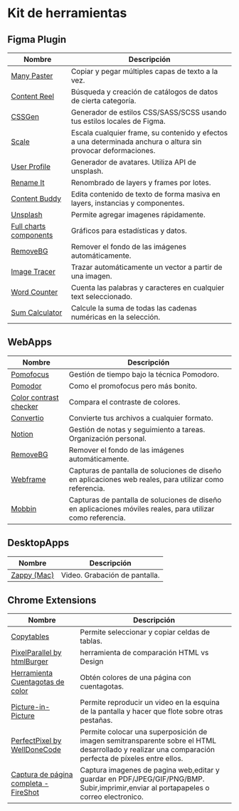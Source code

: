 # Kit de herramientas


## Figma Plugin

| **Nombre** | **Descripción** |
|----------|--------------|
| [Many Paster](https://www.figma.com/community/plugin/831936445397604629) | Copiar y pegar múltiples capas de texto a la vez.|
| [Content Reel](https://www.figma.com/community/plugin/731627216655469013 ) | Búsqueda y creación de catálogos de datos de cierta categoría.|
| [CSSGen](https://www.figma.com/community/plugin/742750636238601912 ) | Generador de estilos CSS/SASS/SCSS usando tus estilos locales de Figma.|
| [Scale](https://www.figma.com/community/plugin/836326694968364056) | Escala cualquier frame, su contenido y efectos a una determinada anchura o altura sin provocar deformaciones.|
| [User Profile](https://www.figma.com/community/plugin/749945157855564842) | Generador de avatares. Utiliza API de unsplash.|
| [Rename It](https://www.figma.com/community/plugin/731271836271143349) | Renombrado de layers y frames por lotes.|
| [Content Buddy](https://www.figma.com/community/plugin/731260490045684148) | Edita contenido de texto de forma masiva en layers, instancias y componentes.|
| [Unsplash](https://www.figma.com/community/plugin/738454987945972471) | Permite agregar imagenes rápidamente.|
| [Full charts components](https://www.figma.com/community/file/1039326385370619352)| Gráficos para estadísticas y datos.|
| [RemoveBG](https://www.figma.com/community/plugin/738992712906748191)| Remover el fondo de las imágenes automáticamente.|
| [Image Tracer](https://www.figma.com/community/plugin/735707089415755407) | Trazar automáticamente un vector a partir de una imagen.|
| [Word Counter](https://www.figma.com/community/plugin/835015945650515753) | Cuenta las palabras y caracteres en cualquier text seleccionado.|
| [Sum Calculator](https://www.figma.com/community/plugin/1159437719118974671/Sum-Calculator) | Calcule la suma de todas las cadenas numéricas en la selección.|


## WebApps

| **Nombre** | **Descripción** |
|----------|--------------|
| [Pomofocus](https://pomofocus.io/) | Gestión de tiempo bajo la técnica Pomodoro.|
| [Pomodor](https://pomodor.app/timer ) | Como el promofocus pero más bonito.|
| [Color contrast checker](https://webaim.org/resources/contrastchecker/) | Compara el contraste de colores.|
| [Convertio](https://convertio.co/es/) | Convierte tus archivos a cualquier formato.|
| [Notion](https://notion.so) | Gestión de notas y seguimiento a tareas. Organización personal.|
| [RemoveBG](https://www.remove.bg/) | Remover el fondo de las imágenes automáticamente.|
| [Webframe](https://webframe.xyz/) | Capturas de pantalla de soluciones de diseño en aplicaciones web reales, para utilizar como referencia.|
| [Mobbin](https://mobbin.com/browse/ios/apps) | Capturas de pantalla de soluciones de diseño en aplicaciones móviles reales, para utilizar como referencia.|


## DesktopApps

| **Nombre** | **Descripción** |
|----------|--------------|
| [Zappy (Mac)](https://zapier.com/zappy) | Video. Grabación de pantalla.|


## Chrome Extensions
| **Nombre** | **Descripción** |
|----------|--------------|
| [Copytables](https://merribithouse.net/copytables/) |Permite seleccionar y copiar celdas de tablas.|
| [PixelParallel by htmlBurger](https://chrome.google.com/webstore/detail/pixelparallel-by-htmlburg/iffnoibnepbcloaaagchjonfplimpkob) |herramienta de comparación HTML vs Design|
| [Herramienta Cuentagotas de color](https://chrome.google.com/webstore/detail/ultimate-color-picker/clkoagfbjkilljcajbbielofkeokbhma) |Obtén colores de una página con cuentagotas.|
| [Picture-in-Picture](https://chrome.google.com/webstore/detail/picture-in-picture/bpjkjejdannjfahgbahegaendgjgnpci) |Permite reproducir un video en la esquina de la pantalla y hacer que flote sobre otras pestañas.|
| [PerfectPixel by WellDoneCode](https://chrome.google.com/webstore/detail/perfectpixel-by-welldonec/dkaagdgjmgdmbnecmcefdhjekcoceebi) |Permite colocar una superposición de imagen semitransparente sobre el HTML desarrollado y realizar una comparación perfecta de píxeles entre ellos.|
| [Captura de página completa - FireShot](https://merribithouse.net/copytables) |Captura imagenes de pagina web,editar y guardar en PDF/JPEG/GIF/PNG/BMP. Subir,imprimir,enviar al portapapeles o correo electronico.|
